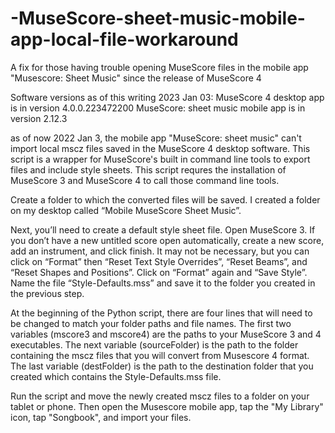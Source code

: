 # -MuseScore-sheet-music-mobile-app-local-file-workaround
A fix for those having trouble opening MuseScore files in the mobile app "Musescore: Sheet Music" since the release of MuseScore 4

Software versions as of this writing 2023 Jan 03:
MuseScore 4 desktop app is in version 4.0.0.223472200
MuseScore: sheet music mobile app is in version 2.12.3

as of now 2022 Jan 3, the mobile app "MuseScore: sheet music" can't import local mscz files saved in the MuseScore 4 desktop software.  This script is a wrapper for MuseScore's built in command line tools to export files and include style sheets.  This script requres the installation of MuseScore 3 and MuseScore 4 to call those command line tools.

Create a folder to which the converted files will be saved. I created a folder on my desktop called “Mobile MuseScore Sheet Music”.

Next, you’ll need to create a default style sheet file. Open MuseScore 3. If you don’t have a new untitled score open automatically, create a new score, add an instrument, and click finish. It may not be necessary, but you can click on “Format” then “Reset Text Style Overrides”, “Reset Beams”, and “Reset Shapes and Positions”. Click on “Format” again and “Save Style”. Name the file “Style-Defaults.mss” and save it to the folder you created in the previous step.

At the beginning of the Python script, there are four lines that will need to be changed to match your folder paths and file names. The first two variables (mscore3 and mscore4) are the paths to your MuseScore 3 and 4 executables. The next variable (sourceFolder) is the path to the folder containing the mscz files that you will convert from Musescore 4 format. The last variable (destFolder) is the path to the destination folder that you created which contains the Style-Defaults.mss file.

Run the script and move the newly created mscz files to a folder on your tablet or phone.  Then open the Musescore mobile app, tap the "My Library" icon, tap "Songbook", and import your files.
